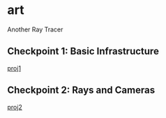 # art
Another Ray Tracer

## Checkpoint 1: Basic Infrastructure 
[proj1](https://github.com/nymarya/art/tree/master/proj1)

## Checkpoint 2: Rays and Cameras
[proj2](https://github.com/nymarya/art/tree/master/proj2)
